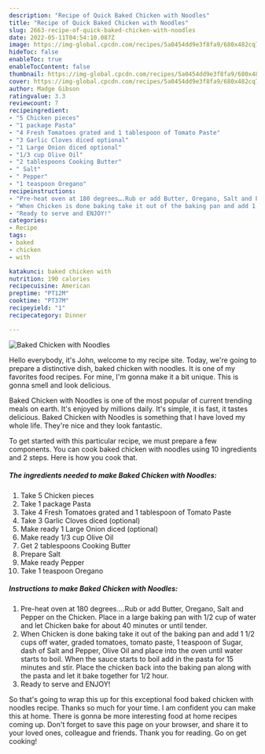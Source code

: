 ```yaml
---
description: "Recipe of Quick Baked Chicken with Noodles"
title: "Recipe of Quick Baked Chicken with Noodles"
slug: 2663-recipe-of-quick-baked-chicken-with-noodles
date: 2022-05-11T04:54:10.087Z
image: https://img-global.cpcdn.com/recipes/5a0454dd9e3f8fa9/680x482cq70/baked-chicken-with-noodles-recipe-main-photo.jpg
hideToc: false
enableToc: true
enableTocContent: false
thumbnail: https://img-global.cpcdn.com/recipes/5a0454dd9e3f8fa9/680x482cq70/baked-chicken-with-noodles-recipe-main-photo.jpg
cover: https://img-global.cpcdn.com/recipes/5a0454dd9e3f8fa9/680x482cq70/baked-chicken-with-noodles-recipe-main-photo.jpg
author: Madge Gibson
ratingvalue: 3.3
reviewcount: 7
recipeingredient:
- "5 Chicken pieces"
- "1 package Pasta"
- "4 Fresh Tomatoes grated and 1 tablespoon of Tomato Paste"
- "3 Garlic Cloves diced optional"
- "1 Large Onion diced optional"
- "1/3 cup Olive Oil"
- "2 tablespoons Cooking Butter"
- " Salt"
- " Pepper"
- "1 teaspoon Oregano"
recipeinstructions:
- "Pre-heat oven at 180 degrees….Rub or add Butter, Oregano, Salt and Pepper on the Chicken. Place in a large baking pan with 1/2 cup of water and let Chicken bake for about 40 minutes or until tender."
- "When Chicken is done baking take it out of the baking pan and add 1 1/2 cups off water, graded tomatoes, tomato paste, 1 teaspoon of Sugar, dash of Salt and Pepper, Olive Oil and place into the oven until water starts to boil. When the sauce starts to boil add in the pasta for 15 minutes and stir. Place the chicken back into the baking pan along with the pasta and let it bake together for 1/2 hour."
- "Ready to serve and ENJOY!"
categories:
- Recipe
tags:
- baked
- chicken
- with

katakunci: baked chicken with 
nutrition: 190 calories
recipecuisine: American
preptime: "PT12M"
cooktime: "PT37M"
recipeyield: "1"
recipecategory: Dinner

---
```



![Baked Chicken with Noodles](https://img-global.cpcdn.com/recipes/5a0454dd9e3f8fa9/680x482cq70/baked-chicken-with-noodles-recipe-main-photo.jpg)

Hello everybody, it's John, welcome to my recipe site. Today, we're going to prepare a distinctive dish, baked chicken with noodles. It is one of my favorites food recipes. For mine, I'm gonna make it a bit unique. This is gonna smell and look delicious.

Baked Chicken with Noodles is one of the most popular of current trending meals on earth. It's enjoyed by millions daily. It's simple, it is fast, it tastes delicious. Baked Chicken with Noodles is something that I have loved my whole life. They're nice and they look fantastic.




To get started with this particular recipe, we must prepare a few components. You can cook baked chicken with noodles using 10 ingredients and 2 steps. Here is how you cook that.

<!--inarticleads1-->

##### The ingredients needed to make Baked Chicken with Noodles:

1. Take 5 Chicken pieces
1. Take 1 package Pasta
1. Take 4 Fresh Tomatoes grated and 1 tablespoon of Tomato Paste
1. Take 3 Garlic Cloves diced (optional)
1. Make ready 1 Large Onion diced (optional)
1. Make ready 1/3 cup Olive Oil
1. Get 2 tablespoons Cooking Butter
1. Prepare  Salt
1. Make ready  Pepper
1. Take 1 teaspoon Oregano




<!--inarticleads2-->

##### Instructions to make Baked Chicken with Noodles:

1. Pre-heat oven at 180 degrees….Rub or add Butter, Oregano, Salt and Pepper on the Chicken. Place in a large baking pan with 1/2 cup of water and let Chicken bake for about 40 minutes or until tender.
1. When Chicken is done baking take it out of the baking pan and add 1 1/2 cups off water, graded tomatoes, tomato paste, 1 teaspoon of Sugar, dash of Salt and Pepper, Olive Oil and place into the oven until water starts to boil. When the sauce starts to boil add in the pasta for 15 minutes and stir. Place the chicken back into the baking pan along with the pasta and let it bake together for 1/2 hour.
1. Ready to serve and ENJOY!



So that's going to wrap this up for this exceptional food baked chicken with noodles recipe. Thanks so much for your time. I am confident you can make this at home. There is gonna be more interesting food at home recipes coming up. Don't forget to save this page on your browser, and share it to your loved ones, colleague and friends. Thank you for reading. Go on get cooking!
